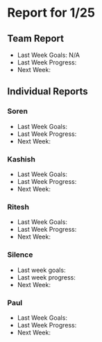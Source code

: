 # Report for 1/25

## Team Report

- Last Week Goals: N/A
- Last Week Progress:
- Next Week:

## Individual Reports

### Soren

- Last Week Goals: 
- Last Week Progress:
- Next Week:

### Kashish
- Last Week Goals: 
- Last Week Progress:
- Next Week:

### Ritesh
- Last Week Goals:
- Last Week Progress: 
- Next Week:

### Silence
- Last week goals: 
- Last week progress:
- Next Week:

### Paul
- Last Week Goals:
- Last Week Progress:
- Next Week:
